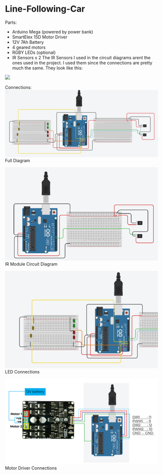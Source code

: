 # Line-Following-Car

Parts:
- Arduino Mega (powered by power bank)
- SmartElex 15D Motor Driver
- 12V 7Ah Battery
- 4 geared motors
- RGBY LEDs (optional)
- IR Sensors x 2
The IR Sensors I used in the circuit diagrams arent the ones used in the project. I used them since the connections are pretty much the same.
They look like this:
<img src="https://robu.in/wp-content/uploads/2016/01/IR-sensor-Module-2.jpg" width="100">

Connections:
![Full Circuit Diagram](https://github.com/AiryAir/Line-Following-Car/blob/main/images/diagram_full.jpg)
Full Diagram

![IR Module Circuits](https://github.com/AiryAir/Line-Following-Car/blob/main/images/diagram_ir_module.jpg)
IR Module Circuit Diagram

![LED Diagram](https://github.com/AiryAir/Line-Following-Car/blob/main/images/diagram_led.jpg)
LED Connections

![Motor Driver](https://github.com/AiryAir/Line-Following-Car/blob/main/images/diagram_motor_driver.jpg)
Motor Driver Connections
